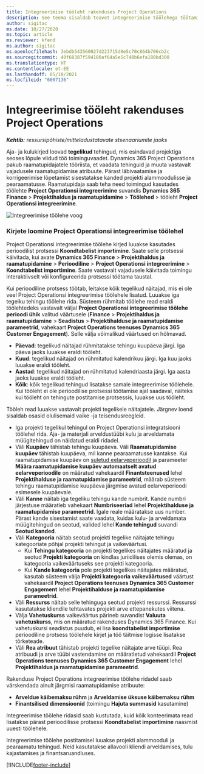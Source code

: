 ```yaml
---
title: Integreerimise tööleht rakenduses Project Operations
description: See teema sisaldab teavet integreerimise töölehega töötamise kohta rakenduses Project Operations.
author: sigitac
ms.date: 10/27/2020
ms.topic: article
ms.reviewer: kfend
ms.author: sigitac
ms.openlocfilehash: 3ebdb543560027d223715d0e5c70c864b706cb2c
ms.sourcegitcommit: 40f68387f594180af64a5e5c748b6efa188bd300
ms.translationtype: HT
ms.contentlocale: et-EE
ms.lasthandoff: 05/10/2021
ms.locfileid: "6007136"
---
```

# <a name="integration-journal-in-project-operations"></a>Integreerimise tööleht rakenduses Project Operations

_**Kehtib:** ressursipõhiste/mitteladustatavate stsenaariumite jaoks_

Aja- ja kulukirjed loovad **tegelikud** tehingud, mis esindavad projektiga seoses lõpule viidud töö toiminguvaadet. Dynamics 365 Project Operations pakub raamatupidajatele tööriista, et vaadata tehinguid ja muuta vastavalt vajadusele raamatupidamise atribuute. Pärast läbivaatamise ja korrigeerimise lõpetamist sisestatakse kanded projekti alammoodulisse ja pearaamatusse. Raamatupidaja saab teha need toimingud kasutades töölehte **Project Operationsi integreerimine** suvandis **Dynamics 365 Finance** > **Projektihaldus ja raamatupidamine** > **Töölehed** >  tööleht **Project Operationsi integreerimine**.

![Integreerimise töölehe voog](./media/IntegrationJournal.png)

### <a name="create-records-in-the-project-operations-integration-journal"></a>Kirjete loomine Project Operationsi integreerimise töölehel

Project Operationsi integreerimise töölehe kirjed luuakse kasutades perioodilist protsessi **Koondtabelist importimine**. Saate selle protsessi käivitada, kui avate **Dynamics 365 Finance** > **Projektihaldus ja raamatupidamine** > **Perioodiline** > **Project Operationsi integreerimine** > **Koondtabelist importimine**. Saate vastavalt vajadusele käivitada toimingu interaktiivselt või konfigureerida protsessi töötama taustal.

Kui perioodiline protsess töötab, leitakse kõik tegelikud näitajad, mis ei ole veel Project Operationsi integreerimise töölehele lisatud. Luuakse iga tegeiku tehingu töölehe rida.
Süsteem rühmitab töölehe read eraldi töölehtedeks vastavalt väljal **Project Operationsi integreerimise töölehe perioodi ühik** valitud väärtusele (**Finance** > **Projektihaldus ja raamatupidamine** > **Seadistus** > **Projektihalduse ja raamatupidamise parameetrid**, vahekaart **Project Operations teenuses Dynamics 365 Customer Engagement**). Selle välja võimalikud väärtused on hõlmavad.

  - **Päevad**: tegelikud näitajad rühmitatakse tehingu kuupäeva järgi. Iga päeva jaoks luuakse eraldi tööleht.
  - **Kuud**: tegelikud näitajad on rühmitatud kalendrikuu järgi. Iga kuu jaoks luuakse eraldi tööleht.
  - **Aastad**: tegelikud näitajad on rühmitatud kalendriaasta järgi. Iga aasta jaoks luuakse eraldi tööleht.
  - **Kõik**: kõik tegelikud tehingud lisatakse samale integreerimise töölehele. Kui tööleht ei ole perioodilise protsessi töötamise ajal saadaval, näiteks kui tööleht on tehingute postitamise protsessis, luuakse uus tööleht.

Tööleh read luuakse vastavalt projekti tegelikele näitajatele. Järgnev loend sisaldab osasid olulisemaid vaike -ja teisendusreegleid.

  - Iga projekti tegelikul tehingul on Project Operationsi integratsiooni töölehel rida. Aja- ja materjali arveldustüübi kulu ja arveldamata müügitehingud on näidatud eraldi ridadel.
  - Väli **Kuupäev** tähistab tehingu kuupäeva. Väli **Raamatupidamise kuupäev** tähistab kuupäeva, mil kanne pearaamatusse kantakse. Kui raamatupidamise kuupäev on [suletud eelarveperioodil](/dynamics365/finance/general-ledger/close-general-ledger-at-period-end) ja parameeter **Määra raamatupidamise kuupäev automaatselt avatud eelarveperioodile** on määratud vahekaardil **Finantsteenused** lehel **Projektihalduse ja raamatupidamise parameetrid**, määrab süsteem tehingu raamatupidamise kuupäeva järgmise avatud eelarveperioodi esimesele kuupäevale.
  - Väli **Kanne** näitab iga tegeliku tehingu kande numbrit. Kande numbri järjestuse määratleb vahekaart **Numbriseeriad** lehel **Projektihalduse ja raamatupidamise parameetrid**. Igale reale määratakse uus number. Pärast kande sisestamist saate vaadata, kuidas kulu- ja arveldamata müügitehingud on seotud, valided lehel **Kande tehingud** suvandi **Seotud kanded**.
  - Väli **Kategooria** näitab seotud projekti tegelike näitajate tehingu kategooriate põhjal projekti tehingut ja vaikeväärtusi.
    - Kui **Tehingu kategooria** on projekti tegelikes näitajates määratud ja seotud **Projekti kategooria** on kindlas juriidilises olemis olemas, on kategooria vaikeväärtuseks see projekti kategooria.
    - Kui **Kande kategooria** pole projekti tegelikes näitajates määratud, kasutab süsteem välja **Projekti kategooria vaikeväärtused** väärtust vahekaardil **Project Operations teenuses Dynamics 365 Customer Engagement** lehel **Projektihalduse ja raamatupidamise parameetrid**.
  - Väli **Ressurss** näitab selle tehinguga seotud projekti ressurssi. Ressurssi kasutatakse kliendile tehtavates projekti arve ettepanekutes viitena.
  - Välja **Vahetuskurss** vaikeväärtus pärineb suvandist **Valuuta vahetuskurss**, mis on määratud rakenduses Dynamics 365 Finance. Kui vahetuskursi seadistus puudub, ei lisa **koondtabelist importimise** perioodiline protsess töölehele kirjet ja töö täitmise logisse lisatakse tõrketeade.
  - Väli **Rea atribuut** tähistab projekti tegelike näitajate arve tüüpi. Rea atribuudi ja arve tüübi vastendamine on määratletud vahekaardil **Project Operations teenuses Dynamics 365 Customer Engagement** lehel **Projektihaldus ja raamatupidamise parameetrid**.

Rakenduse Project Operations integreerimise töölehe ridadel saab värskendada ainult järgmisi raamatupidamise atribuute:

- **Arveldue käibemaksu rühm** ja **Arveldamise üksuse käibemaksu rühm**
- **Finantsilised dimensioonid** (toimingu **Hajuta summasid** kasutamine)

Integreerimise töölehe ridasid saab kustutada, kuid kõik konteerimata read lisatakse pärast perioodilisse protsessi **Koondtabelist importimine** naasmist uuesti töölehele.

Integreerimise töölehe postitamisel luuakse projekti alammooduli ja pearaamatu tehingud. Neid kasutatakse allavooli kliendi arveldamises, tulu kajastamises ja finantsaruandluses.


[!INCLUDE[footer-include](../includes/footer-banner.md)]